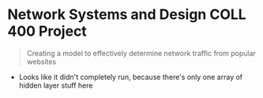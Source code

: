 # Network Systems and Design COLL 400 Project
> Creating a model to effectively determine network traffic from popular websites 


* Looks like it didn't completely run, because there's only one array of hidden layer stuff here
